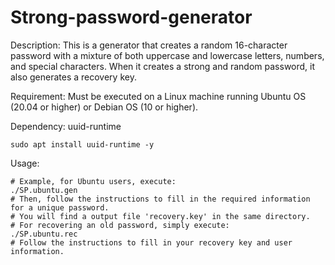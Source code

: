# Strong-password-generator
Description: This is a generator that creates a random 16-character password with a mixture of both uppercase and lowercase letters, numbers, and special characters. When it creates a strong and random password, it also generates a recovery key. 

Requirement: Must be executed on a Linux machine running Ubuntu OS (20.04 or higher) or Debian OS (10 or higher). 

Dependency: uuid-runtime

    sudo apt install uuid-runtime -y

Usage: 

    # Example, for Ubuntu users, execute:
    ./SP.ubuntu.gen
    # Then, follow the instructions to fill in the required information for a unique password.
    # You will find a output file 'recovery.key' in the same directory.
    # For recovering an old password, simply execute:
    ./SP.ubuntu.rec
    # Follow the instructions to fill in your recovery key and user information.
